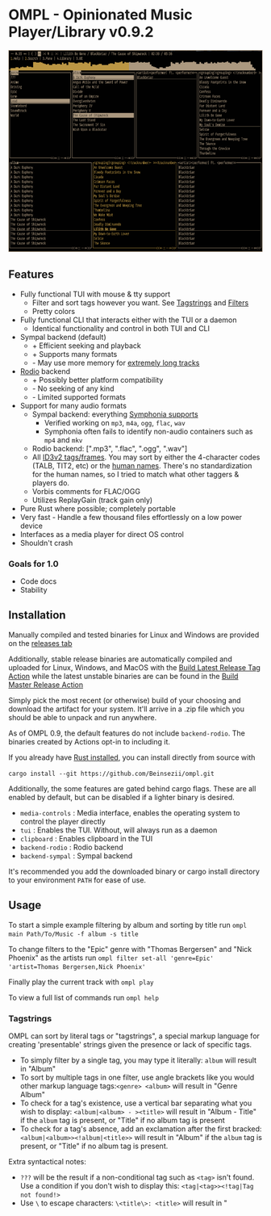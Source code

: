 # OMPL - Opinionated Music Player/Library v0.9.2
<img src="./screenshot.png" height = 400px />

## Features

  * Fully functional TUI with mouse & tty support
    * Filter and sort tags however you want. See [Tagstrings](https://github.com/Beinsezii/ompl#tagstrings) and [Filters](https://github.com/Beinsezii/ompl#filters)
    * Pretty colors
  * Fully functional CLI that interacts either with the TUI or a daemon
    * Identical functionality and control in both TUI and CLI
  * Sympal backend (default)
    * \+ Efficient seeking and playback
    * \+ Supports many formats
    * \- May use more memory for [extremely long tracks](https://youtu.be/fQQxhyhdg-w)
  * [Rodio](https://github.com/RustAudio/rodio) backend
    * \+ Possibly better platform compatibility
    * \- No seeking of any kind
    * \- Limited supported formats
  * Support for many audio formats
    * Sympal backend: everything [Symphonia supports](https://github.com/pdeljanov/Symphonia#codecs-decoders)
      + Verified working on `mp3`, `m4a`, `ogg`, `flac`, `wav`
      - Symphonia often fails to identify non-audio containers such as `mp4` and `mkv`
    * Rodio backend: [".mp3", ".flac", ".ogg", ".wav"]
    * All [ID3v2 tags/frames](https://id3.org/id3v2.3.0#Declared_ID3v2_frames). You may sort by either the 4-character codes (TALB, TIT2, etc) or the [human names](./src/library/track/mod.rs#L44). There's no standardization for the human names, so I tried to match what other taggers & players do.
    * Vorbis comments for FLAC/OGG
    * Utilizes ReplayGain (track gain only)
  * Pure Rust where possible; completely portable
  * Very fast - Handle a few thousand files effortlessly on a low power device
  * Interfaces as a media player for direct OS control
  * Shouldn't crash

### Goals for 1.0
  * Code docs
  * Stability
  
## Installation
Manually compiled and tested binaries for Linux and Windows are provided on the [releases tab](https://github.com/Beinsezii/ompl/releases)

Additionally, stable release binaries are automatically compiled and uploaded for Linux, Windows, and MacOS with the [Build Latest Release Tag Action](https://github.com/Beinsezii/ompl/actions/workflows/build_release_tag.yml)
while the latest unstable binaries are can be found in the [Build Master Release Action](https://github.com/Beinsezii/ompl/actions/workflows/build_release_master.yml)

Simply pick the most recent (or otherwise) build of your choosing and download the artifact for your system. It'll arrive in a .zip file which you should be able to unpack and run anywhere.

As of OMPL 0.9, the default features do not include `backend-rodio`. The binaries created by Actions opt-in to including it.

If you already have [Rust installed](https://rustup.rs/), you can install directly from source with

`cargo install --git https://github.com/Beinsezii/ompl.git`

Additionally, the some features are gated behind cargo flags.
These are all enabled by default, but can be disabled if a lighter binary is desired.
  * `media-controls` : Media interface, enables the operating system to control the player directly
  * `tui` : Enables the TUI. Without, will always run as a daemon
  * `clipboard` : Enables clipboard in the TUI
  * `backend-rodio` : Rodio backend
  * `backend-sympal` : Sympal backend

It's recommended you add the downloaded binary or cargo install directory to your environment `PATH` for ease of use.

## Usage

To start a simple example filtering by album and sorting by title run `ompl main Path/To/Music -f album -s title`

To change filters to the "Epic" genre with "Thomas Bergersen" and "Nick Phoenix" as the artists run `ompl filter set-all 'genre=Epic' 'artist=Thomas Bergersen,Nick Phoenix'`

Finally play the current track with `ompl play`

To view a full list of commands run `ompl help`

### Tagstrings
OMPL can sort by literal tags or "tagstrings", a special markup language for creating 'presentable' strings given the presence or lack of specific tags.

 * To simply filter by a single tag, you may type it literally: `album` will result in "Album"
 * To sort by multiple tags in one filter, use angle brackets like you would other markup language tags:`<genre> <album>` will result in "Genre Album"
 * To check for a tag's existence, use a vertical bar separating what you wish to display: `<album|<album> - ><title>` will result in "Album - Title" if the `album` tag is present, or "Title" if no album tag is present
 * To check for a tag's absence, add an exclamation after the first bracked: `<album|<album>><!album|<title>>` will result in "Album" if the `album` tag is present, or "Title" if no album tag is present.

Extra syntactical notes:
 * `???` will be the result if a non-conditional tag such as `<tag>` isn't found. Use a condition if you don't wish to display this: `<tag|<tag>><!tag|Tag not found!>`
 * Use `\` to escape characters: `\<title\>: <title>` will result in "<title>: Title"

### Filters
Filters are just Tagstrings that can also have values assigned to them.

 * In the TUI this is done by selecting them.
 * In the CLI you may append items after an equal `=`, ex `title=Song1,Song2` or `<genre>/<album>="Spicy/Meatball"`
   * Using Tagstrings directly (ie, without any items) is valid. This results in an empty filter, useful for laying out the TUI

## F.A.Q.
Question|Answer
---|---
Can you add support for my strange and unusual use-case?|OMPL isn't designed in any way to stream Spotify/show synchronized lyrics/etc. Try [quodlibet](https://quodlibet.readthedocs.io/en/latest/) or [foobar2000](https://www.foobar2000.org/), they both have similar layouts to OMPL
Can you change X functionality to be more like existing standards?|Maybe. Create an Issue with a good reason for the change, and ideally a source showing the standard implementation
Where is the configuration file?|Every configurable setting is exposed by the CLI. Create a shortcut wherever you want and add the command line flags. If something *isn't* available through CLI in some way, create an Issue

## SECRET KNOWLEDGE
* Left click on a filter's tagstring to invert the selection
* Right click on a filter's tagstring to clear the selection
* Right click and drag to select many items
* The symbols on the bottom of filter/sorter panes are buttons for move<- add<- edit remove add-> move->
* Middle click a pane to highlight it without selecting anything
* Right click in the queue to select a track without playing it
* Right click the selected track again to center the view
* Scroll works almost everywhere, even on the volume indicator
* Right click the statusline or playback time to edit them directly
* Drag the seekbar to scrub it like a SoundCloud DJ
* Maybe more I forgot...
